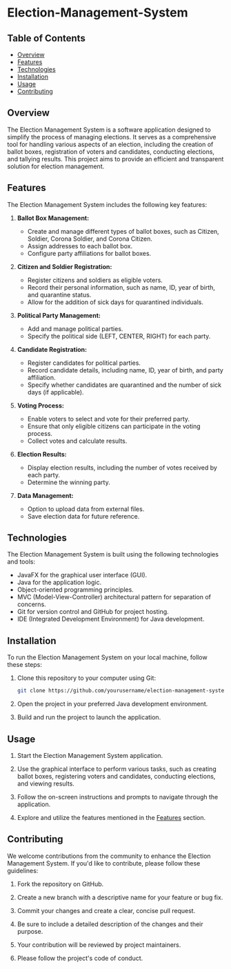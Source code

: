 # Election-Management-System

## Table of Contents

- [Overview](#overview)
- [Features](#features)
- [Technologies](#technologies)
- [Installation](#installation)
- [Usage](#usage)
- [Contributing](#contributing)

## Overview

The Election Management System is a software application designed to simplify the process of managing elections. It serves as a comprehensive tool for handling various aspects of an election, including the creation of ballot boxes, registration of voters and candidates, conducting elections, and tallying results. This project aims to provide an efficient and transparent solution for election management.

## Features

The Election Management System includes the following key features:

1. **Ballot Box Management:**
   - Create and manage different types of ballot boxes, such as Citizen, Soldier, Corona Soldier, and Corona Citizen.
   - Assign addresses to each ballot box.
   - Configure party affiliations for ballot boxes.

2. **Citizen and Soldier Registration:**
   - Register citizens and soldiers as eligible voters.
   - Record their personal information, such as name, ID, year of birth, and quarantine status.
   - Allow for the addition of sick days for quarantined individuals.

3. **Political Party Management:**
   - Add and manage political parties.
   - Specify the political side (LEFT, CENTER, RIGHT) for each party.

4. **Candidate Registration:**
   - Register candidates for political parties.
   - Record candidate details, including name, ID, year of birth, and party affiliation.
   - Specify whether candidates are quarantined and the number of sick days (if applicable).

5. **Voting Process:**
   - Enable voters to select and vote for their preferred party.
   - Ensure that only eligible citizens can participate in the voting process.
   - Collect votes and calculate results.

6. **Election Results:**
   - Display election results, including the number of votes received by each party.
   - Determine the winning party.

7. **Data Management:**
   - Option to upload data from external files.
   - Save election data for future reference.

## Technologies

The Election Management System is built using the following technologies and tools:

- JavaFX for the graphical user interface (GUI).
- Java for the application logic.
- Object-oriented programming principles.
- MVC (Model-View-Controller) architectural pattern for separation of concerns.
- Git for version control and GitHub for project hosting.
- IDE (Integrated Development Environment) for Java development.

## Installation

To run the Election Management System on your local machine, follow these steps:

1. Clone this repository to your computer using Git:

   ```bash
   git clone https://github.com/yourusername/election-management-system.git
   ```

2. Open the project in your preferred Java development environment.

3. Build and run the project to launch the application.

## Usage

1. Start the Election Management System application.

2. Use the graphical interface to perform various tasks, such as creating ballot boxes, registering voters and candidates, conducting elections, and viewing results.

3. Follow the on-screen instructions and prompts to navigate through the application.

4. Explore and utilize the features mentioned in the [Features](#features) section.

## Contributing

We welcome contributions from the community to enhance the Election Management System. If you'd like to contribute, please follow these guidelines:

1. Fork the repository on GitHub.

2. Create a new branch with a descriptive name for your feature or bug fix.

3. Commit your changes and create a clear, concise pull request.

4. Be sure to include a detailed description of the changes and their purpose.

5. Your contribution will be reviewed by project maintainers.

6. Please follow the project's code of conduct.
